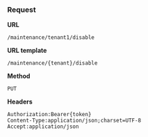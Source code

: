 ### Request

**URL**

`/maintenance/tenant1/disable`

**URL template**

`/maintenance/{tenant}/disable`

**Method**

`PUT`

**Headers**

`Authorization:Bearer{token}`  
`Content-Type:application/json;charset=UTF-8`  
`Accept:application/json`  
